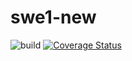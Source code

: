 # swe1-new
![build]([https://app.travis-ci.com/simaoalicechen/swe1-new.svg?branch=main])
[![Coverage Status](https://coveralls.io/repos/github/simaoalicechen/swe1-new/badge.svg?branch=main)](https://coveralls.io/github/simaoalicechen/swe1-new?branch=main)
